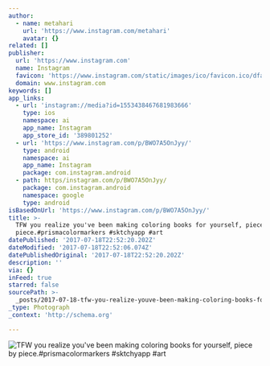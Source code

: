 ```yaml
---
author:
  - name: metahari
    url: 'https://www.instagram.com/metahari'
    avatar: {}
related: []
publisher:
  url: 'https://www.instagram.com'
  name: Instagram
  favicon: 'https://www.instagram.com/static/images/ico/favicon.ico/dfa85bb1fd63.ico'
  domain: www.instagram.com
keywords: []
app_links:
  - url: 'instagram://media?id=1553438467681983666'
    type: ios
    namespace: ai
    app_name: Instagram
    app_store_id: '389801252'
  - url: 'https://www.instagram.com/p/BWO7A5OnJyy/'
    type: android
    namespace: ai
    app_name: Instagram
    package: com.instagram.android
  - path: https/instagram.com/p/BWO7A5OnJyy/
    package: com.instagram.android
    namespace: google
    type: android
isBasedOnUrl: 'https://www.instagram.com/p/BWO7A5OnJyy/'
title: >-
  TFW you realize you've been making coloring books for yourself, piece by
  piece.#prismacolormarkers #sktchyapp #art
datePublished: '2017-07-18T22:52:20.202Z'
dateModified: '2017-07-18T22:52:06.074Z'
datePublishedOriginal: '2017-07-18T22:52:20.202Z'
description: ''
via: {}
inFeed: true
starred: false
sourcePath: >-
  _posts/2017-07-18-tfw-you-realize-youve-been-making-coloring-books-for-yourse.md
_type: Photograph
_context: 'http://schema.org'

---
```

![TFW you realize you've been making coloring books for yourself, piece by piece.#prismacolormarkers #sktchyapp #art](https://scontent.cdninstagram.com/t51.2885-15/s640x640/sh0.08/e35/19933270_125439614725958_2685362292471627776_n.jpg)
